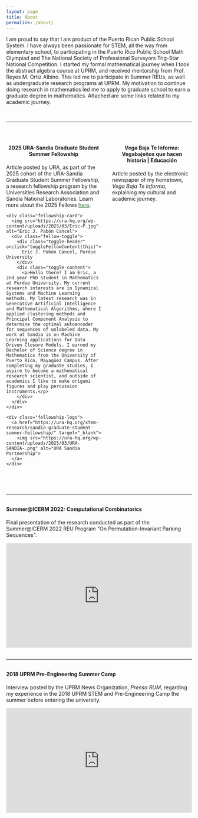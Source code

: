 ```yaml
---
layout: page
title: About
permalink: /about/
---
```


<p>
I am proud to say that I am product of the Puerto Rican Public School System. I have always been passionate for STEM, all the way from elementary school, 
to participating in the Puerto Rico Public School Math Olympiad and The National Society of Professional Surveyors Trig-Star National Competition. I started
my formal mathematical journey when I took the abstract algebra course at UPRM, and received mentorship from Prof. Reyes M. Ortiz Albino. This led me to participate 
in Summer REUs, as well as undergraduate research programs at UPRM. My motivation to continue doing research in mathematics led me to apply to graduate
school to earn a graduate degree in mathematics. Attached are some links related to my academic journey.
</p>

<br>
<hr>
<br>

<style>
  /* ==================== Fellowship Grid ==================== */
  .fellowship-grid {
    display: grid;
    grid-template-columns: 1fr 1fr;
    gap: 30px;
    align-items: start;
    margin: 30px 0;
  }

  .fellowship-section {
    padding: 0;
    width: 100%;
    box-sizing: border-box;
  }

  .fellowship-card {
    text-align: center;
  }

  .fellowship-card img {
    width: 100%;
    max-width: 350px;
    height: auto;
    margin: 0 auto 20px auto;
    display: block;
  }

  .fellow-toggle {
    background-color: #f4f4f4;
    border: 1px solid #d9d9d9;
    border-radius: 4px;
    overflow: hidden;
  }

  .toggle-header {
    padding: 20px;
    cursor: pointer;
    font-weight: 700;
    color: #666;
    background-color: #f4f4f4;
    position: relative;
    text-align: center;
  }

  .toggle-header:hover {
    background-color: #e8e8e8;
  }

  .toggle-header::after {
    content: "▼";
    position: absolute;
    right: 20px;
    top: 50%;
    transform: translateY(-50%);
    font-size: 12px;
    color: #ccc;
  }

  .toggle-content {
    display: none;
    padding: 20px;
    background-color: #fff;
    text-align: justify;
  }

  .toggle-content.active {
    display: block;
  }

  .toggle-header.active::after {
    content: "▲";
  }

  .fellowship-logo {
    text-align: center;
    margin-top: 20px;
  }

  .fellowship-logo img {
    max-width: 100%;
    width: 80%;
    height: auto;
    display: block;
    margin: 0 auto;
  }

  /* Facebook post container */
  .fb-post-container {
    max-width: 100%;
    width: 100%;
    margin: 20px auto;
    text-align: center;
    padding-left: 5%;
    padding-right: 5%;
    box-sizing: border-box;
  }

  /* ==================== Responsive Adjustments ==================== */
  @media (max-width: 768px) {
    .fellowship-grid {
      grid-template-columns: 1fr !important;
      gap: 25px;
      justify-items: center;
      text-align: center;
    }

    .fellowship-section {
      max-width: 95%;
      margin: 0 auto;
      padding: 0;
      text-align: center;
    }

    /* Center all paragraph text */
    .fellowship-section p {
      text-align: center;
      margin: 0 auto;
    }

    /* Facebook post container centered tightly */
    .fb-post-container {
      text-align: center;
      margin: 0 auto;
      width: 95%;
      padding: 0;
    }

    /* Center image logos and shrink slightly */
    .fellowship-logo img,
    .fellowship-card img {
      display: block;
      margin: 0 auto;
      width: 85%;
    }

    /* Center toggles */
    .toggle-header,
    .toggle-content {
      text-align: center !important;
    }
  }
</style>

<div class="fellowship-grid">
  <!-- URA-Sandia Fellowship Section -->
  <div class="fellowship-section">
    <h4 style="margin-top: 0; text-align: center;">2025 URA-Sandia Graduate Student Summer Fellowship</h4>
    <p>
      Article posted by URA, as part of the 2025 cohort of the URA-Sandia Graduate Student Summer Fellowship, a research fellowship program by the Universities Research Association and Sandia National Laboratories.
      Learn more about the 2025 Fellows <a href="https://ura-hq.org/stem-research/sandia-graduate-student-summer-fellowship/2025-sandia-graduate-fellows/" style="color: rgb(51, 113, 55);">here</a>.
    </p>

    <div class="fellowship-card">
      <img src="https://ura-hq.org/wp-content/uploads/2025/03/Eric-P.jpg" alt="Eric J. Pabón Cancel">
      <div class="fellow-toggle">
        <div class="toggle-header" onclick="toggleFellowContent(this)">
          Eric J. Pabón Cancel, Purdue University
        </div>
        <div class="toggle-content">
          <p>Hello there! I am Eric, a 2nd year PhD student in Mathematics at Purdue University. My current research interests are in Dynamical Systems and Machine Learning methods. My latest research was in Generative Artificial Intelligence and Mathematical Algorithms, where I applied clustering methods and Principal Component Analysis to determine the optimal autoencoder for sequences of unlabeled data. My work at Sandia is on Machine Learning applications for Data Driven Closure Models. I earned my Bachelor of Science degree in Mathematics from the University of Puerto Rico, Mayagüez Campus. After completing my graduate studies, I aspire to become a mathematical research scientist, and outside of academics I like to make origami figures and play percussion instruments.</p>
        </div>
      </div>
    </div>

    <div class="fellowship-logo">
      <a href="https://ura-hq.org/stem-research/sandia-graduate-student-summer-fellowship/" target="_blank">
        <img src="https://ura-hq.org/wp-content/uploads/2025/03/URA-SANDIA-.png" alt="URA Sandia Partnership">
      </a>
    </div>
  </div>

  <!-- Facebook Section -->
  <div class="fellowship-section">
    <h4 style="margin-top: 0; text-align: center;">Vega Baja Te Informa: <br> Vegabajeños que hacen historia | Educación</h4>
    <p>
      Article posted by the electronic newspaper of my hometown, <i>Vega Baja Te Informa</i>, explaining my cultural and academic journey.
    </p>
    <div id="fb-root"></div>
    <script async defer crossorigin="anonymous" src="https://connect.facebook.net/en_US/sdk.js#xfbml=1&version=v17.0" nonce="XYZ"></script>
    <div class="fb-post-container">
      <div class="fb-post" 
           data-href="https://www.facebook.com/vegabajateinforma/posts/642005397959682" 
           data-show-text="true" 
           data-width="100%">
      </div>
    </div>
  </div>
</div>

<script>
  function toggleFellowContent(header) {
    const content = header.nextElementSibling;
    const isActive = content.classList.contains('active');
    content.classList.toggle('active', !isActive);
    header.classList.toggle('active', !isActive);
  }
</script>

<br>
<hr>
<br>

<h4 style="margin-top: 0;">Summer@ICERM 2022: Computational Combinatorics</h4>
<p>
Final presentation of the research conducted as part of the Summer@ICERM 2022 REU Program "On Permutation-Invariant Parking Sequences".
</p>

<!-- Panopto responsive embed -->
<div style="position: relative; padding-bottom: 56.25%; height: 0; overflow: hidden; max-width: 100%; margin: 0 auto;">
  <iframe 
    src="https://brown.hosted.panopto.com/Panopto/Pages/Embed.aspx?id=2e350578-3784-48d7-abfc-aee70108ed63&autoplay=false&offerviewer=true&showtitle=false&showbrand=false&start=0"
    frameborder="0" allowfullscreen
    style="position: absolute; top: 0; left: 0; width: 100%; height: 100%; border:none;">
  </iframe>
</div>

<br>
<hr>
<br>

<h4 style="margin-top: 0;">2018 UPRM Pre-Engineering Summer Camp</h4>
<p>
Interview posted by the UPRM News Organization, <i>Prensa RUM</i>, regarding my experience in the 2018 UPRM STEM and Pre-Engineering Camp the summer before entering the university.
</p>

<!-- YouTube responsive embed -->
<div style="position: relative; padding-bottom: 56.25%; height: 0; overflow: hidden; max-width: 100%; margin: 0 auto;">
  <iframe 
    src="https://www.youtube.com/embed/sNTfmJjSI60?start=144"
    title="YouTube video player"
    frameborder="0"
    allow="accelerometer; autoplay; clipboard-write; encrypted-media; gyroscope; picture-in-picture; web-share"
    allowfullscreen
    style="position: absolute; top: 0; left: 0; width: 100%; height: 100%;">
  </iframe>
</div>
